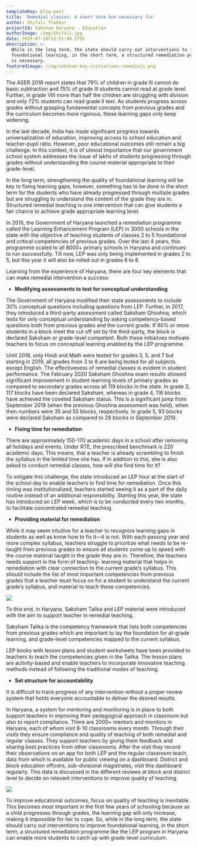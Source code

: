 ```yaml
---
templateKey: blog-post
title: 'Remedial classes: A short term but necessary fix'
author: Shifali Thakkur
projectId: Saksham Haryana - Education
authorImage: /img/Shifali.jpg
date: 2020-07-10T12:51:40.579Z
description: >-
  While in the long term, the state should carry out interventions to improve
  foundational learning, in the short term, a structured remediation programme
  is necessary.
featuredimage: /img/saksham-key-initiatives-remedials.png
---
```

The ASER 2018 report states that 79% of children in grade III cannot do basic subtraction and 75% of grade III students cannot read at grade level. Further, in grade VIII more than half the children are struggling with division and only 72% students can read grade II text. As students progress across grades without grasping fundamental concepts from previous grades and the curriculum becomes more rigorous, these learning gaps only keep widening.



In the last decade, India has made significant progress towards universalization of education, improving access to school education and teacher-pupil ratio. However, poor educational outcomes still remain a big challenge. In this context, it is of utmost importance that our government school system addresses the issue of lakhs of students progressing through grades without understanding the course material appropriate to their grade-level.



In the long term, strengthening the quality of foundational learning will be key to fixing learning gaps, however, something has to be done in the short term for the students who have already progressed through multiple grades but are struggling to understand the content of the grade they are in. Structured remedial teaching is one intervention that can give students a fair chance to achieve grade appropriate learning level.



In 2015, the Government of Haryana launched a remediation programme called the Learning Enhancement Program (LEP) in 3000 schools in the state with the objective of teaching students of classes 2 to 5 foundational and critical competencies of previous grades. Over the last 4 years, this programme scaled to all 8000+ primary schools in Haryana and continues to run successfully. Till now, LEP was only being implemented in grades 2 to 5, but this year it will also be rolled out in grades 6 to 8.



Learning from the experience of Haryana, there are four key elements that can make remedial intervention a success:



* **Modifying assessments to test for conceptual understanding**

The Government of Haryana modified their state assessments to include 30% conceptual questions including questions from LEP. Further, in 2017, they introduced a third-party assessment called Saksham Ghoshna, which tests for only conceptual understanding by asking competency-based questions both from previous grades and the current grade. If 80% or more students in a block meet the cut off set by the third-party, the block is declared Saksham or grade-level competent. Both these initiaitves motivate teachers to focus on conceptual learning enabled by the LEP programme.



Until 2018, only Hindi and Math were tested for grades 3, 5, and 7 but starting in 2019, all grades from 3 to 8 are being tested for all subjects except English. The effectiveness of remedial classes is evident in student performance. The February 2020 Saksham Ghoshna exam results showed significant improvement in student learning levels of primary grades as compared to secondary grades across all 119 blocks in the state. In grade 3, 117 blocks have been declared Saksham, whereas in grade 4, 116 blocks have achieved the coveted Saksham status. This is a significant jump from September 2019 (when the previous Ghoshna assessment was held), when then numbers were 35 and 55 blocks, respectively. In grade 5, 93 blocks were declared Saksham as compared to 28 blocks in September 2019.



* **Fixing time for remediation**

There are approximately 150-170 academic days in a school after removing all holidays and events. Under RTE, the prescribed benchmark is 220 academic days. This means, that a teacher is already scrambling to finish the syllabus in the limited time she has. If in addition to this, she is also asked to conduct remedial classes, how will she find time for it?



To mitigate this challenge, the state introduced an LEP hour at the start of the school day to enable teachers to find time for remediation. Once this timing was institutionalized, teachers started seeing it as a part of the daily routine instead of an additional responsibility. Starting this year, the state has introduced an LEP week, which is to be conducted every two months, to facilitate concentrated remedial teaching.



* **Providing material for remediation**

While it may seem intuitive for a teacher to recognize learning gaps in students as well as know how to fix it—it is not. With each passing year and more complex syllabus, teachers struggle to prioritize what needs to be re-taught from previous grades to ensure all students come up to speed with the course material taught in the grade they are in. Therefore, the teachers needs support in the form of teaching- learning material that helps in remediation with clear connection to the current grade’s syllabus. This should include the list of most important competencies from previous grades that a teacher must focus on for a student to understand the current grade’s syllabus, and material to teach these competencies.



![](/img/shifali-blog-3.png)

To this end, in Haryana, Saksham Talika and LEP material were introduced with the aim to support teacher in remedial teaching. 

Saksham Talika is the competency framework that lists both competencies from previous grades which are important to lay the foundation for at-grade learning, and grade-level competencies mapped to the current syllabus. 

LEP books with lesson plans and student worksheets have been provided to teachers to teach the competencies given in the Talika. The lesson plans are activity-based and enable teachers to incorporate innovative teaching methods instead of following the traditional modes of teaching. 



* **Set structure for accountability**

It is difficult to track progress of any intervention without a proper review system that holds everyone accountable to deliver the desired results.

In Haryana, a system for mentoring and monitoring is in place to both support teachers in improving their pedagogical approach in classroom but also to report compliance. There are 2000+ mentors and monitors in Haryana, each of whom visit 8-10 classrooms every month. Through their visits they ensure compliance and quality of teaching of both remedial and regular classes. They support teachers by giving them feedback and sharing best practices from other classrooms. After the visit they record their observations on an app for both LEP and the regular classroom teach, data from which is available for public viewing on a dashboard. District and block education officers, sub-divisional magistrates, visit this dashboard regularly. This data is discussed in the different reviews at block and district level to decide on relevant interventions to improve quality of teaching.

![](/img/shifali-blog-1.png)



To improve educational outcomes, focus on quality of teaching is inevitable. This becomes most important in the first few years of schooling because as a child progresses through grades, the learning gap will only increase, making it impossible for her to cope. So, while in the long term, the state should carry out interventions to improve foundational learning, in the short term, a structured remediation programme like the LEP program in Haryana can enable more students to catch up with grade-level curriculum.
